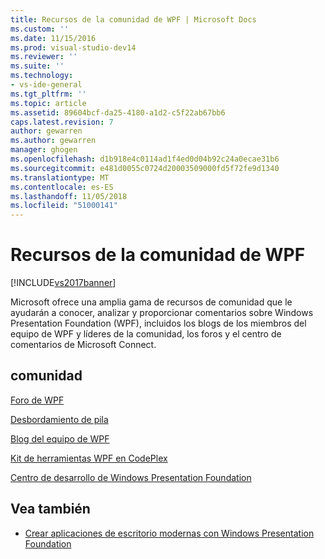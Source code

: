 ```yaml
---
title: Recursos de la comunidad de WPF | Microsoft Docs
ms.custom: ''
ms.date: 11/15/2016
ms.prod: visual-studio-dev14
ms.reviewer: ''
ms.suite: ''
ms.technology:
- vs-ide-general
ms.tgt_pltfrm: ''
ms.topic: article
ms.assetid: 89604bcf-da25-4180-a1d2-c5f22ab67bb6
caps.latest.revision: 7
author: gewarren
ms.author: gewarren
manager: ghogen
ms.openlocfilehash: d1b918e4c0114ad1f4ed0d04b92c24a0ecae31b6
ms.sourcegitcommit: e481d0055c0724d20003509000fd5f72fe9d1340
ms.translationtype: MT
ms.contentlocale: es-ES
ms.lasthandoff: 11/05/2018
ms.locfileid: "51000141"
---
```

# <a name="wpf-community-resources"></a>Recursos de la comunidad de WPF
[!INCLUDE[vs2017banner](../includes/vs2017banner.md)]

Microsoft ofrece una amplia gama de recursos de comunidad que le ayudarán a conocer, analizar y proporcionar comentarios sobre Windows Presentation Foundation (WPF), incluidos los blogs de los miembros del equipo de WPF y líderes de la comunidad, los foros y el centro de comentarios de Microsoft Connect.

## <a name="community"></a>comunidad
 [Foro de WPF](http://go.microsoft.com/fwlink/?LinkId=187440)

 [Desbordamiento de pila](http://stackoverflow.com/questions/tagged/wpf)

 [Blog del equipo de WPF](http://blogs.msdn.com/b/wpf/)

 [Kit de herramientas WPF en CodePlex](http://wpf.codeplex.com/)

 [Centro de desarrollo de Windows Presentation Foundation](https://www.visualstudio.com/features/wpf-vs)

## <a name="see-also"></a>Vea también

- [Crear aplicaciones de escritorio modernas con Windows Presentation Foundation](../designers/create-modern-desktop-applications-with-windows-presentation-foundation.md)